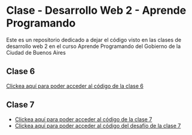 # Clase - Desarrollo Web 2 - Aprende Programando

Este es un repositorio dedicado a dejar el código visto en las clases de desarrollo web 2 en el curso Aprende Programando del Gobierno de la Ciudad de Buenos Aires



## Clase 6
 [Clickea aquí para poder acceder al código de la clase 6 ](https://github.com/maramayo95/dw-2-2022/blob/main/clase6.js)

## Clase  7
- [Clickea aquí para poder acceder al código de la clase 7 ](https://github.com/maramayo95/dw-2-2022/blob/main/clase7.js)
- [Clickea aquí para poder acceder al código del desafío de la clase 7 ](https://github.com/maramayo95/dw-2-2022/blob/main/clase7Desafio.js)
